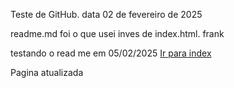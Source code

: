 Teste de GitHub. data 02 de fevereiro de 2025

readme.md foi o que usei inves de index.html. frank

testando o read me em 05/02/2025
<a href="https://frankpechisso.github.io/html-css/Desafios a solo/ds010/android">Ir para index</a>

Pagina atualizada